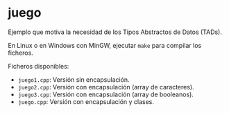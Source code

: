# juego

Ejemplo que motiva la necesidad de los Tipos Abstractos de Datos (TADs).

En Linux o en Windows con MinGW, ejecutar `make` para compilar los ficheros.

Ficheros disponibles:

 * `juego1.cpp`: Versión sin encapsulación.
 * `juego2.cpp`: Versión con encapsulación (array de caracteres).
 * `juego3.cpp`: Versión con encapsulación (array de booleanos).
 * `juego.cpp`: Versión con encapsulación y clases.
